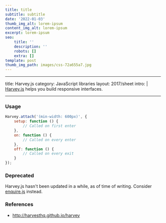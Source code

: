 ```yaml
---
title: title
subtitle: subtitle
date: '2022-01-03'
thumb_img_alt: lorem-ipsum
content_img_alt: lorem-ipsum
excerpt: lorem-ipsum
seo:
    title: ''
    description: ''
    robots: []
    extra: []
template: post
thumb_img_path: images/css-72a655a7.jpg
---
```


---

title: Harvey.js
category: JavaScript libraries
layout: 2017/sheet
intro: |
[Harvey.js](http://harvesthq.github.io/harvey/) helps you build responsive interfaces.

---

### Usage

```js
Harvey.attach('(min-width: 600px)', {
    setup: function () {
        // Called on first enter
    },
    on: function () {
        // Called on every enter
    },
    off: function () {
        // Called on every exit
    }
});
```

### Deprecated

Harvey.js hasn't been updated in a while, as of time of writing. Consider [enquire.js](https://github.com/WickyNilliams/enquire.js) instead.

### References

-   <http://harvesthq.github.io/harvey>
